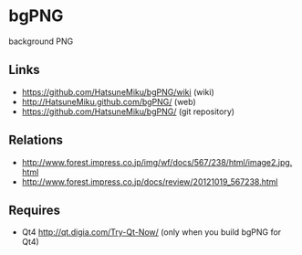bgPNG
=====

background PNG

Links
-----

 * https://github.com/HatsuneMiku/bgPNG/wiki (wiki)
 * http://HatsuneMiku.github.com/bgPNG/ (web)
 * https://github.com/HatsuneMiku/bgPNG/ (git repository)

Relations
---------

 * http://www.forest.impress.co.jp/img/wf/docs/567/238/html/image2.jpg.html
 * http://www.forest.impress.co.jp/docs/review/20121019_567238.html

Requires
--------

 * Qt4 http://qt.digia.com/Try-Qt-Now/ (only when you build bgPNG for Qt4)

